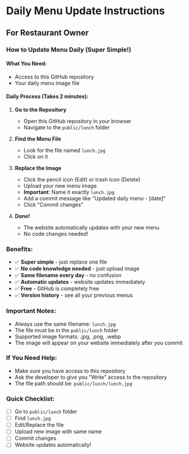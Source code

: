 # Daily Menu Update Instructions

## For Restaurant Owner

### How to Update Menu Daily (Super Simple!)

#### What You Need:

- Access to this GitHub repository
- Your daily menu image file

#### Daily Process (Takes 2 minutes):

1. **Go to the Repository**

   - Open this GitHub repository in your browser
   - Navigate to the `public/lunch` folder

2. **Find the Menu File**

   - Look for the file named `lunch.jpg`
   - Click on it

3. **Replace the Image**

   - Click the pencil icon (Edit) or trash icon (Delete)
   - Upload your new menu image
   - **Important**: Name it exactly `lunch.jpg`
   - Add a commit message like "Updated daily menu - [date]"
   - Click "Commit changes"

4. **Done!**
   - The website automatically updates with your new menu
   - No code changes needed!

### Benefits:

- ✅ **Super simple** - just replace one file
- ✅ **No code knowledge needed** - just upload image
- ✅ **Same filename every day** - no confusion
- ✅ **Automatic updates** - website updates immediately
- ✅ **Free** - GitHub is completely free
- ✅ **Version history** - see all your previous menus

### Important Notes:

- Always use the same filename: `lunch.jpg`
- The file must be in the `public/lunch` folder
- Supported image formats: .jpg, .png, .webp
- The image will appear on your website immediately after you commit

### If You Need Help:

- Make sure you have access to this repository
- Ask the developer to give you "Write" access to the repository
- The file path should be: `public/lunch/lunch.jpg`

### Quick Checklist:

- [ ] Go to `public/lunch` folder
- [ ] Find `lunch.jpg`
- [ ] Edit/Replace the file
- [ ] Upload new image with same name
- [ ] Commit changes
- [ ] Website updates automatically!
